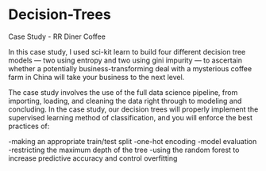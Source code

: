 # Decision-Trees
Case Study - RR Diner Coffee


In this case study, I used sci-kit learn to build four different decision tree models — two using entropy and two using gini impurity — to ascertain whether a potentially business-transforming deal
with a mysterious coffee farm in China will take your business to the next level. 

The case study involves the use of the full data science pipeline, from importing, loading, and cleaning the data right through to modeling and concluding. In the case study, our decision trees will properly implement the supervised learning method of classification, and you will enforce the best practices of:

-making an appropriate train/test split
-one-hot encoding
-model evaluation
-restricting the maximum depth of the tree
-using the random forest to increase predictive accuracy and control overfitting
